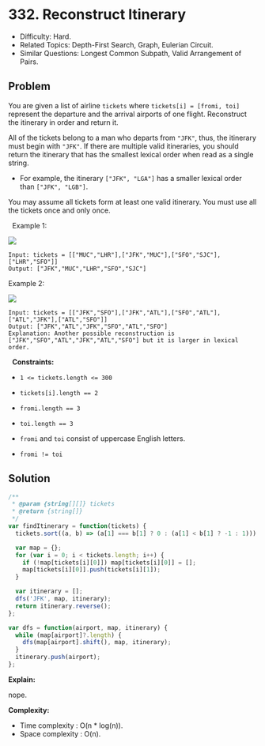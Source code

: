 # 332. Reconstruct Itinerary

- Difficulty: Hard.
- Related Topics: Depth-First Search, Graph, Eulerian Circuit.
- Similar Questions: Longest Common Subpath, Valid Arrangement of Pairs.

## Problem

You are given a list of airline `tickets` where `tickets[i] = [fromi, toi]` represent the departure and the arrival airports of one flight. Reconstruct the itinerary in order and return it.

All of the tickets belong to a man who departs from `"JFK"`, thus, the itinerary must begin with `"JFK"`. If there are multiple valid itineraries, you should return the itinerary that has the smallest lexical order when read as a single string.


	
- For example, the itinerary `["JFK", "LGA"]` has a smaller lexical order than `["JFK", "LGB"]`.


You may assume all tickets form at least one valid itinerary. You must use all the tickets once and only once.

 
Example 1:

![](https://assets.leetcode.com/uploads/2021/03/14/itinerary1-graph.jpg)

```
Input: tickets = [["MUC","LHR"],["JFK","MUC"],["SFO","SJC"],["LHR","SFO"]]
Output: ["JFK","MUC","LHR","SFO","SJC"]
```

Example 2:

![](https://assets.leetcode.com/uploads/2021/03/14/itinerary2-graph.jpg)

```
Input: tickets = [["JFK","SFO"],["JFK","ATL"],["SFO","ATL"],["ATL","JFK"],["ATL","SFO"]]
Output: ["JFK","ATL","JFK","SFO","ATL","SFO"]
Explanation: Another possible reconstruction is ["JFK","SFO","ATL","JFK","ATL","SFO"] but it is larger in lexical order.
```

 
**Constraints:**


	
- `1 <= tickets.length <= 300`
	
- `tickets[i].length == 2`
	
- `fromi.length == 3`
	
- `toi.length == 3`
	
- `fromi` and `toi` consist of uppercase English letters.
	
- `fromi != toi`



## Solution

```javascript
/**
 * @param {string[][]} tickets
 * @return {string[]}
 */
var findItinerary = function(tickets) {
  tickets.sort((a, b) => (a[1] === b[1] ? 0 : (a[1] < b[1] ? -1 : 1)));

  var map = {};
  for (var i = 0; i < tickets.length; i++) {
    if (!map[tickets[i][0]]) map[tickets[i][0]] = [];
    map[tickets[i][0]].push(tickets[i][1]);
  }

  var itinerary = [];
  dfs('JFK', map, itinerary);
  return itinerary.reverse();
};

var dfs = function(airport, map, itinerary) {
  while (map[airport]?.length) {
    dfs(map[airport].shift(), map, itinerary);
  }
  itinerary.push(airport);
};
```

**Explain:**

nope.

**Complexity:**

* Time complexity : O(n * log(n)).
* Space complexity : O(n).
